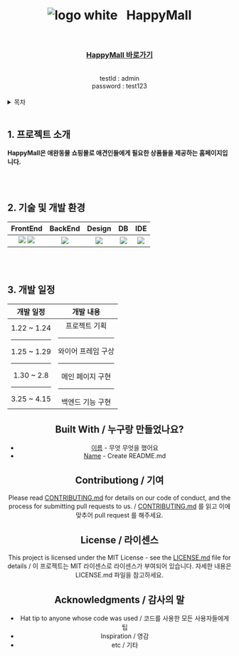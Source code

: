 #  <div align="center"> ![logo white](https://github.com/jobdfhjfghfg/happymallSpring/assets/155034269/795b48fe-3d54-4991-b15a-7367b6e92a5f) &nbsp; HappyMall
<br></div>

### <div align="center"> [HappyMall 바로가기](http://43.202.12.236:8081)</div>
<br>
<div align="center">testId : admin <br>
                    password : test123 </div>
<br>

<details>
<summary>목차</summary>

1. [프로젝트 소개](#intro)
2. [기술 및 개발 환경](#dex)
3. [개발 일정](#schedule)
4. [백엔드 구현 기능](#feature)
5. [메인 코드](#main)

</details>
<br>

## <span id="intro">1. 프로젝트 소개</span>
<b> HappyMall은 애완동물 쇼핑몰로 애견인들에게 필요한 상품들을 제공하는 홈페이지입니다. </b>

<br>
<br>

## <span id="dex">2. 기술 및 개발 환경</span>

<div align="center">

| FrontEnd | BackEnd | Design | DB | IDE |
| :----: | :----: | :----: | :----: | :----: |
|  <img src="https://img.shields.io/badge/html5-E34F26.svg?style=flat-square&logo=html5&logoColor=white"> <img src="https://img.shields.io/badge/bootstrap-7952B3?style=flat-square&logo=bootstrap&logoColor=white">   | <img src="https://img.shields.io/badge/springboot-6DB33F?style=flat-square&logo=springboot&logoColor=white"> | <img src="https://img.shields.io/badge/figma-FBCEB1?style=flat-square&logo=figma&logoColor=white"> | <img src="https://img.shields.io/badge/mysql-4479A1?style=flat-square&logo=mysql&logoColor=white"> | <img src="https://img.shields.io/badge/intellijidea-000000?style=flat-square&logo=intellijidea&logoColor=white">  |
</div>

<br>
<br>

## <span id="schedule">3. 개발 일정</span>

<div align="center">
  
| 개발 일정 | 개발 내용 |
| :----: | :----: |
| 1.22 ~ 1.24 <br><hr> 1.25 ~ 1.29 <br><hr> 1.30 ~ 2.8 <br><hr> 3.25 ~ 4.15 <br> | 프로젝트 기획 <br><hr> 와이어 프레임 구상 <br><hr> 메인 페이지 구현 <br><hr> 백엔드 기능 구현 <br>



## Built With / 누구랑 만들었나요?

* [이름](링크) - 무엇 무엇을 했어요
* [Name](Link) - Create README.md

## Contributiong / 기여

Please read [CONTRIBUTING.md](https://gist.github.com/PurpleBooth/b24679402957c63ec426) for details on our code of conduct, and the process for submitting pull requests to us. / [CONTRIBUTING.md](https://gist.github.com/PurpleBooth/b24679402957c63ec426) 를 읽고 이에 맞추어 pull request 를 해주세요.

## License / 라이센스

This project is licensed under the MIT License - see the [LICENSE.md](https://gist.github.com/PurpleBooth/LICENSE.md) file for details / 이 프로젝트는 MIT 라이센스로 라이센스가 부여되어 있습니다. 자세한 내용은 LICENSE.md 파일을 참고하세요.

## Acknowledgments / 감사의 말

* Hat tip to anyone whose code was used / 코드를 사용한 모든 사용자들에게 팁
* Inspiration / 영감
* etc / 기타
